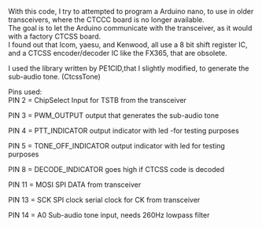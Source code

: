 <p class="has-line-data" data-line-start="0" data-line-end="3">With this code, I try to attempted to program a Arduino nano, to use in older transceivers, where the CTCCC board is no longer available.<br>
The goal is to let the Arduino communicate with the transceiver, as it would with a factory CTCSS board.<br>
I found out that Icom, yaesu, and Kenwood, all use a 8 bit shift register IC, and a CTCSS encoder/decoder IC like the FX365, that are obsolete.</p>
<p class="has-line-data" data-line-start="4" data-line-end="5">I used the library written by PE1CID,that I slightly modified, to generate the sub-audio tone. (CtcssTone)</p>
<p class="has-line-data" data-line-start="6" data-line-end="13">Pins used:<br>
PIN 2 = ChipSelect Input for TSTB from the transceiver<p>
PIN 3 = PWM_OUTPUT output that generates the sub-audio tone<p>
PIN 4 = PTT_INDICATOR output indicator with led -for testing purposes<p>
PIN 5 = TONE_OFF_INDICATOR output indicator with led for testing purposes<p>
PIN 8 = DECODE_INDICATOR goes high if CTCSS code is decoded<p>
PIN 11 = MOSI SPI DATA from transceiver<p>
PIN 13 = SCK SPI clock serial clock for CK from transceiver<p>
PIN 14 = A0 Sub-audio tone input, needs 260Hz lowpass filter<br>